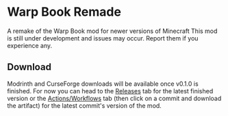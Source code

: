 # Warp Book Remade
A remake of the Warp Book mod for newer versions of Minecraft
This mod is still under development and issues may occur. Report them if you experience any.

## Download
Modrinth and CurseForge downloads will be available once v0.1.0 is finished.
For now you can head to the [Releases](https://github.com/InsertSoda/warp-book-remade/releases) tab for the latest finished version or the [Actions/Workflows](https://github.com/InsertSoda/warp-book-remade/actions) tab (then click on a commit and download the artifact) for the latest commit's version of the mod.